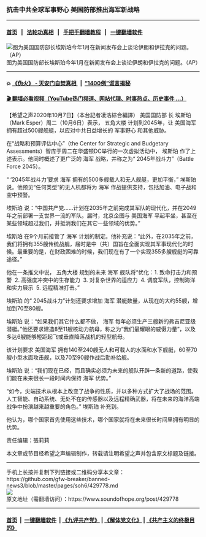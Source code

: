 ### 抗击中共全球军事野心 美国防部推出海军新战略
------------------------

#### [首页](https://github.com/gfw-breaker/banned-news3/blob/master/README.md) &nbsp;&nbsp;|&nbsp;&nbsp; [法轮功真相](https://github.com/begood0513/basic/blob/master/README.md)  &nbsp;&nbsp;|&nbsp;&nbsp; [手把手翻墙教程](https://github.com/gfw-breaker/guides/wiki)  &nbsp;&nbsp;|&nbsp;&nbsp; [一键翻墙软件](https://github.com/gfw-breaker/nogfw/blob/master/README.md)  



<div><img alt="图为美国国防部长埃斯珀今年1月在新闻发布会上谈论伊朗和伊拉克的问题。（AP）" src="https://img.soundofhope.org/2020-10/10-7-3-1-1602085569288.jpg"/>
<br/><figcaption class="caption">
 图为美国国防部长埃斯珀今年1月在新闻发布会上谈论伊朗和伊拉克的问题。（AP）
</figcaption></div><hr/>

#### 💥 [《伪火》 - 天安门自焚真相 ](http://158.247.195.190:10000/videos/blog/weihuo.html)&nbsp; |&nbsp; [“1400例”谎言揭秘  ](http://158.247.195.190:10000/videos/blog/jiexi1400.html)

#### [ 🎬  翻墙必看视频（YouTube热门频道、网站代理、时事热点、历史事件 ...）](https://github.com/gfw-breaker/links/blob/master/banned.md)

<div><div class="Content__Wrapper sc-1bvya0-0 grZQxZ">
 <p class="meta-top">
  <span class="meta">
   【希望之声2020年10月7日】（本台記者凌浩綜合編譯）
  </span>
  <ok href="/term/20203">
   美国国防部
  </ok>
  长
  <ok href="/term/10065">
   埃斯珀
  </ok>
  （Mark Esper）周二（10月6日）表示，
  <ok href="/term/12866">
   五角大楼
  </ok>
  计划到2045年，让
  <ok href="/term/23733">
   美国海军
  </ok>
  拥有超过500艘舰艇，以应对中共日益增长的
  <ok href="/term/392383">
   军事野心
  </ok>
  和其他威胁。
 </p>
 <p>
  在“战略和预算评估中心”（the Center for Strategic and Budgetary Assessments）智库于周二在华盛顿DC举行的一次虚拟活动中，
  <ok href="/term/10065">
   埃斯珀
  </ok>
  作了上述表示。他同时概述了更广泛的
  <ok href="/term/27431">
   海军
  </ok>
  战略，并称之为“ 2045年战斗力”（Battle Force 2045）。
 </p>
 <div class="AD_Embed__Wrap-sc-1xslmin-0 igMuqX module desktop">
  <div>
  </div>
 </div>
 <p>
  “ ‘2045年战斗力’要求
  <ok href="/term/27431">
   海军
  </ok>
  拥有的500多艘载人和无人舰艇，更加平衡，”
  <ok href="/term/10065">
   埃斯珀
  </ok>
  说。他预见“任何类型”的无人机都将为
  <ok href="/term/27431">
   海军
  </ok>
  作战提供支持，包括加油、电子战和空中预警。
 </p>
 <p>
  <ok href="/term/10065">
   埃斯珀
  </ok>
  说：“中国共产党……计划在2035年之前完成其军队的现代化，并在2049年之前部署一支世界一流的军队。届时，北京企图与
  <ok href="/term/23733">
   美国海军
  </ok>
  平起平坐，甚至在某些领域超过我们，并抵消我们在其它一些领域的优势。”
 </p>
 <p>
  <ok href="/term/10065">
   埃斯珀
  </ok>
  在9个月前接管了
  <ok href="/term/27431">
   海军
  </ok>
  计划的制定。他补充说：“此外，在2035年之前，我们将拥有355艘传统战舰，届时是中（共）国旨在全面实现其军事现代化的时候。最重要的是，在财政困难的时候，我们现在有了一个实现355多艘舰艇的可靠途径。”
 </p>
 <p>
  他在一条推文中说，
  <ok href="/term/12866">
   五角大楼
  </ok>
  规划的未来
  <ok href="/term/27431">
   海军
  </ok>
  舰队将“优化：1. 致命打击力和预警  2. 高强度冲突中的生存能力  3. 对复杂世界的适应力  4. 调度军队，控制海洋和实力展示  5. 远程精准打击。”
 </p>
 <p>
  <ok href="/term/10065">
   埃斯珀
  </ok>
  的“ 2045战斗力”计划还要求增加
  <ok href="/term/27431">
   海军
  </ok>
  潜艇数量，从现在的大约55艘，增加到70至80艘。
 </p>
 <p>
  <ok href="/term/10065">
   埃斯珀
  </ok>
  说：“如果我们其它什么都不做，
  <ok href="/term/27431">
   海军
  </ok>
  每年必须生产三艘新的弗吉尼亚级潜艇。”他还要求建造8至11艘核动力航母，称之为“我们最耀眼的威慑力量”，以及多达6艘能够短距起飞或垂直降落战机的轻型航母。
 </p>
 <p>
  该计划要求
  <ok href="/term/23733">
   美国海军
  </ok>
  拥有140至240艘无人和可载人的水面和水下舰艇，60至70艘小型水面攻击舰，以及70至90艘作战后勤补给舰。
 </p>
 <p>
  <ok href="/term/10065">
   埃斯珀
  </ok>
  说：“我们现在已经，而且确实必须为未来的舰队开辟一条新的道路，使我们能在未来很长一段时间内保持
  <ok href="/term/27431">
   海军
  </ok>
  优势。”
 </p>
 <p>
  “如今，尖端技术从根本上改变了战争的性质，并以多种方式扩大了战场的范围。人工智能、自动系统、无处不在的传感器以及远程精确武器，将在未来的海洋高端战争中扮演越来越重要的角色。”
  <ok href="/term/10065">
   埃斯珀
  </ok>
  补充到。
 </p>
 <p>
  他认为，哪个国家首先使用这些技术，哪个国家就将在未来很长时间里拥有明显的优势。
 </p>
 <p class="meta-btm">
  责任编辑：張莉莉
 </p>
 <p class="meta-btm">
  本文章或节目经希望之声编辑制作，转载请注明希望之声并包含原文标题及链接。
 </p>
</div>
</div>
<hr/>
手机上长按并复制下列链接或二维码分享本文章：<br/>
https://github.com/gfw-breaker/banned-news3/blob/master/pages/soh6/429778.md <br/>
<a href='https://github.com/gfw-breaker/banned-news3/blob/master/pages/soh6/429778.md'><img src='https://github.com/gfw-breaker/banned-news3/blob/master/pages/soh6/429778.md.png'/></a> <br/>
原文地址（需翻墙访问）：https://www.soundofhope.org/post/429778


------------------------
#### [首页](https://github.com/gfw-breaker/banned-news3/blob/master/README.md) &nbsp;|&nbsp; [一键翻墙软件](https://github.com/gfw-breaker/nogfw/blob/master/README.md) &nbsp;| [《九评共产党》](https://github.com/gfw-breaker/9ping.md/blob/master/README.md#九评之一评共产党是什么) | [《解体党文化》](https://github.com/gfw-breaker/jtdwh.md/blob/master/README.md) | [《共产主义的终极目的》](https://github.com/gfw-breaker/gczydzjmd.md/blob/master/README.md)


<img src='http://gfw-breaker.win/banned-news3/pages/soh6/429778.md' width='0px' height='0px'/>